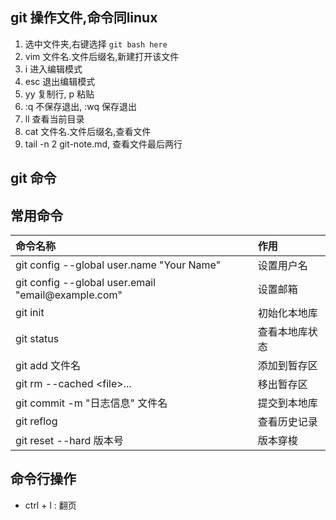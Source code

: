 ## git 操作文件,命令同linux
1. 选中文件夹,右键选择 `git bash here` 
2. vim 文件名.文件后缀名,新建打开该文件
3. i 进入编辑模式
4. esc 退出编辑模式
5. yy 复制行, p 粘贴
6. :q 不保存退出, :wq 保存退出
7. ll 查看当前目录
8. cat 文件名.文件后缀名,查看文件
9. tail -n 2 git-note.md, 查看文件最后两行

## git 命令
## 常用命令

| 命令名称	                                               | 作用      |
| :-------------------------------------------------- | :------ |
| git config --global user.name "Your Name"           | 设置用户名   |
| git config --global user.email "email\@example.com" | 设置邮箱    |
| git init                                            | 初始化本地库  |
| git status                                          | 查看本地库状态 |
| git add 文件名                                         | 添加到暂存区  |
| git rm --cached \<file>...                          | 移出暂存区   |
| git commit -m "日志信息" 文件名                            |  提交到本地库 |
| git reflog                                          | 查看历史记录  |
| git reset --hard 版本号                                | 版本穿梭    |




## 命令行操作
- ctrl + l : 翻页

